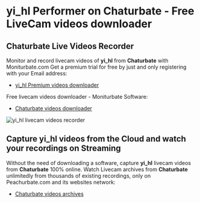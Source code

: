 # yi_hl Performer on Chaturbate - Free LiveCam videos downloader

## Chaturbate Live Videos Recorder

Monitor and record livecam videos of **yi_hl** from **Chaturbate** with Moniturbate.com
Get a premium trial for free by just and only registering with your Email address:
* [yi_hl Premium videos downloader](https://moniturbate.com/request-demo-licence-key.html)

Free livecam videos downloader - Moniturbate Software:
* [Chaturbate videos downloader](https://moniturbate.com/moniturbate-download-software.html)

![yi_hl livecam videos recorder](https://peachurnet.com/templates/moniturbate-software.png)


## Capture yi_hl videos from the Cloud and watch your recordings on Streaming

Without the need of downloading a software, capture **yi_hl** livecam videos from **Chaturbate** 100% online.
Watch Livecam archives from **Chaturbate** unlimitedly from thousands of existing recordings, only on Peachurbate.com and its websites network:
* [Chaturbate videos archives](https://peachurnet.com/)